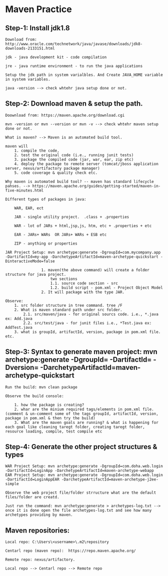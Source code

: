 # Maven Practice

## Step-1: Install jdk1.8

	Download from: http://www.oracle.com/technetwork/java/javase/downloads/jdk8-downloads-2133151.html
	
	jdk - java development kit - code compilation

	jre - java runtime environment - to run the java applications

	Setup the jdk path in system varialbles. And Create JAVA_HOME variable in system variables.

	java -version --> check whtehr java setup done or not.

## Step-2: Download maven & setup the path.

	Doownload from: https://maven.apache.org/download.cgi
	
	mvn -version or mvn --version or mvn -v --> check whtehr maven setup done or not.

	What is maven? --> Maven is an automated build tool.

	maven will
		1. compile the code, 
		2. test the original code (i.e., running junit tests)
		3. package the compiled code (jar, war, ear, zip etc)
		4. deploy the package to remote server (tomcat/jboss application server, nexus/artifactory package manager)
		5. code coverage & quality check etc.

	Why maven is automated build tool? -- maven has standard lifecycle pahses. --> https://maven.apache.org/guides/getting-started/maven-in-five-minutes.html

	Different types of packages in java:

		WAR, EAR, ect

		JAR - single utility project.  .class + .properties

		WAR - lot of JARs + html,jsp,js, htm, etc + .properties + etc

		EAR - JARs+ WARs  OR JARs+ WARs + ESB etc

		ZIP - anything or properties

	JAR Project Setup: mvn archetype:generate -DgroupId=com.mycompany.app -DartifactId=my-app -DarchetypeArtifactId=maven-archetype-quickstart -DinteractiveMode=false

					1. maven(the above command) will create a folder structure for java project.
						two sections
						1.1. source code section - src
						1.2. build script - pom.xml - Project Object Model
					2. It will package with the type JAR.
          
	Observe:
		1. src folder structure in tree command. tree /F
		2. What is maven standard path under src folder.
			2.1. src/maven/java - for original sourcs code. i.e., *.java ex: Add.java
			2.2. src/test/java - for junit files i.e., *Test.java ex: AddTest.java
		3. what is groupId, artifactId, version, package in pom.xml file. etc.
				
## Step-3: Syntax to generate maven project: mvn archetype:generate -DgroupId=<your project groupid> -DartifactId=<project Name> -Dversion=<project version> -DarchetypeArtifactId=maven-archetype-quickstart

	Run the build: mvn clean package

	Observe the build console:

		1. how the package is creating?
		2. whar are the minium required tags/elements in pom.xml file. (comment & un-comment some of the tags groupId, artifactId, version, package in pom.xml & then try the build)
		3. What are the maven goals are running? & what is happening for each goal like cleaning taregt folder, creating taregt folder, resource loading, compile, test compile etc

## Step-4: Generate the other project structures & types

	WAR Project Setup: mvn archetype:generate -DgroupId=com.doha.web.login -DartifactId=LoginApp -DarchetypeArtifactId=maven-archetype-webapp
	EAR Project Setup: mvn archetype:generate -DgroupId=com.doha.web.login -DartifactId=LoginAppEAR -DarchetypeArtifactId=maven-archetype-j2ee-simple

	Observe the web project file/folder strructure what are the default files/folder are creatd.

	Just run the command: mvn archetype:generate > archetypes-log.txt --> once it is done open the file archetypes-log.txt and see how many archetypes providing by maven.


## Maven repositories:

	Local repo: C:\Users\<username>\.m2\repository

	Centarl repo (maven repo):  https://repo.maven.apache.org/

	Remote repo: nexus/artifactory.
	
	Local repo --> Centarl repo --> Remote repo

